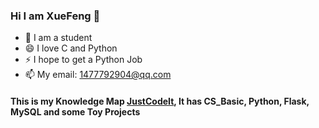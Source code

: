 ### Hi I am XueFeng 👋
- 🔭 I am a student
- 😄 I love C and Python
- ⚡ I hope to get a Python Job
- 📫 My email: 1477792904@qq.com

#### This is my Knowledge Map [JustCodeIt](https://github.com/Lns-XueFeng/JustCodeIt), It has CS_Basic, Python, Flask, MySQL and some Toy Projects

<!--
**Lns-XueFeng/Lns-XueFeng** is a ✨ _special_ ✨ repository because its `README.md` (this file) appears on your GitHub profile.

Here are some ideas to get you started:

- 🔭 I’m currently working on ...
- 🌱 I’m currently learning ...
- 👯 I’m looking to collaborate on ...
- 🤔 I’m looking for help with ...
- 💬 Ask me about ...
- 📫 How to reach me: ...
- 😄 Pronouns: ...
- ⚡ Fun fact: ...
-->

